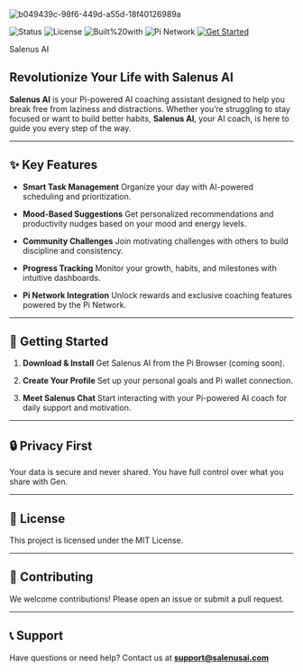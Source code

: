 <img src="https://i.ibb.co/NgXrn5Dm/b049439c-98f6-449d-a55d-18f40126989a.png" alt="b049439c-98f6-449d-a55d-18f40126989a" border="0">

![Status](https://img.shields.io/badge/status-active-brightgreen)
![License](https://img.shields.io/badge/license-MIT-violet)
![Built%20with](https://img.shields.io/badge/built%20with-Next.js%20%26%20Pi%20SDK-purple)
![Pi Network](https://img.shields.io/badge/Pi%20Network-integrated-orange)
[![Get Started](https://img.shields.io/badge/get%20started-now-brightgreen)](https://yourappurl.pi)


Salenus AI

## Revolutionize Your Life with Salenus AI

**Salenus AI** is your Pi-powered AI coaching assistant designed to help you break free from laziness and distractions. Whether you’re struggling to stay focused or want to build better habits, **Salenus AI**, your AI coach, is here to guide you every step of the way.

---

## ✨ Key Features

* **Smart Task Management**
  Organize your day with AI-powered scheduling and prioritization.

* **Mood-Based Suggestions**
  Get personalized recommendations and productivity nudges based on your mood and energy levels.

* **Community Challenges**
  Join motivating challenges with others to build discipline and consistency.

* **Progress Tracking**
  Monitor your growth, habits, and milestones with intuitive dashboards.

* **Pi Network Integration**
  Unlock rewards and exclusive coaching features powered by the Pi Network.

---

## 🚀 Getting Started

1. **Download & Install**
   Get Salenus AI from the Pi Browser (coming soon).

2. **Create Your Profile**
   Set up your personal goals and Pi wallet connection.

3. **Meet Salenus Chat**
   Start interacting with your Pi-powered AI coach for daily support and motivation.

---

## 🔒 Privacy First

Your data is secure and never shared. You have full control over what you share with Gen.

---

## 📌 License

This project is licensed under the MIT License.

---

## 🤝 Contributing

We welcome contributions! Please open an issue or submit a pull request.

---

## 📞 Support

Have questions or need help?
Contact us at **[support@salenusai.com](mailto:support@salenusai.com)**
